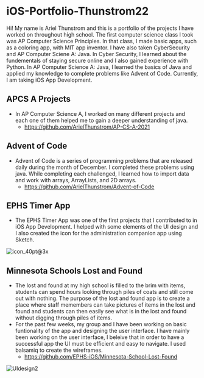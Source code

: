 # iOS-Portfolio-Thunstrom22

Hi! My name is Ariel Thunstrom and this is a portfolio of the projects I have worked on throughout high school. The first computer science class I took was AP Computer Science Principles. In that class, I made basic apps, such as a coloring app, with MIT app inventor. I have also taken CyberSecurity and AP Computer Sciene A: Java. In Cyber Security, I learned about the fundementals of staying secure online and I also gained experience with Python. In AP Computer Science A: Java, I learned the basics of Java and applied my knowledge to complete problems like Advent of Code. Currently, I am taking iOS App Development.
## APCS A Projects
* In AP Computer Science A, I worked on many different projects and each one of them helped me to gain a deeper understanding of java. 
     * https://github.com/ArielThunstrom/AP-CS-A-2021
## Advent of Code 
* Advent of Code is a series of programming problems that are released daily during the month of December. I completed these problems using java. While completing each challenged, I learned how to import data and work with arrays, ArrayLists, and 2D arrays. 
     * https://github.com/ArielThunstrom/Advent-of-Code
## EPHS Timer App
* The EPHS Timer App was one of the first projects that I contributed to in iOS App Development. I helped with some elements of the UI design and I also created the icon for the administration companion app using Sketch.
 
![icon_40pt@3x](https://user-images.githubusercontent.com/94394689/161331721-337d64fa-c912-4a17-b0ce-413628ef0cb1.png)


## Minnesota Schools Lost and Found
* The lost and found at my high school is filled to the brim with items, students can spend hours looking through piles of coats and still come out with nothing. The purpose of the lost and found app is to create a place where staff memembers can take pictures of items in the lost and found and students can then easily see what is in the lost and found without digging through piles of items. 
* For the past few weeks, my group and I have been working on basic funtionality of the app and designing the user interface. I have mainly been working on the user interface, I beleive that in order to have a successful app the UI must be efficient and easy to navigate. I used balsamiq to create the wireframes.
     * https://github.com/EPHS-iOS/Minnesota-School-Lost-Found

![UIdesign2](https://user-images.githubusercontent.com/94394689/161331092-fc0eb7d8-56a9-4e85-bd3e-79cb976430e9.png)


 

